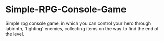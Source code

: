 Simple-RPG-Console-Game
=======================

Simple rpg console game, in which you can control your hero through labirinth, 'fighting' enemies, collecting items on the way to
find the end of the level.

